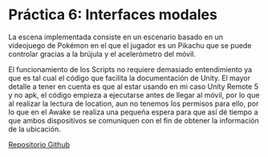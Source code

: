 # Práctica 6: Interfaces modales

La escena implementada consiste en un escenario basado en un videojuego de Pokémon en el que el jugador es un Pikachu que se puede controlar gracias a la brújula y el acelerómetro del móvil.

El funcionamiento de los Scripts no requiere demasiado entendimiento ya que es tal cual el código que facilita la documentación de Unity. El mayor detalle a tener en cuenta es que al estar usando en mi caso Unity Remote 5 y no apk, el código empieza a ejecutarse antes de llegar al móvil, por lo que al realizar la lectura de location, aun no tenemos los permisos para ello, por lo que en el Awake se realiza una pequeña espera para que así dé tiempo a que ambos dispositivos se comuniquen con el fin de obtener la información de la ubicación.

[Repositorio Github](https://github.com/alu0101224084/interfaces-inteligentes/tree/main/prct6)
